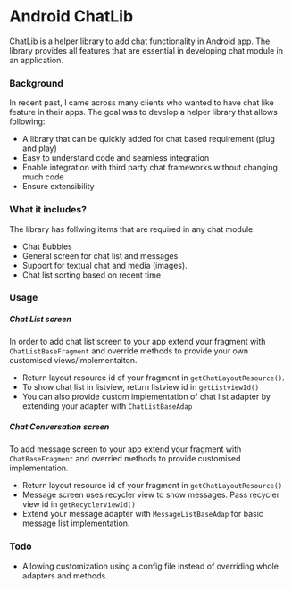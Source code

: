 # Android ChatLib
ChatLib is a helper library to add chat functionality in Android app. The library provides all features that are essential in developing chat module in an application.

### Background
In recent past, I came across many clients who wanted to have chat like feature in their apps. The goal was to develop a helper library that allows following:
- A library that can be quickly added for chat based requirement (plug and play)
- Easy to understand code and seamless integration
- Enable integration with third party chat frameworks without changing much code
- Ensure extensibility

### What it includes?
The library has follwing items that are required in any chat module:
  - Chat Bubbles
  - General screen for chat list and messages
  - Support for textual chat and media (images).
  - Chat list sorting based on recent time

### Usage
##### Chat List screen
In order to add chat list screen to your app extend your fragment with `ChatListBaseFragment` and override methods to provide your own customised views/implementaiton.
  - Return layout resource id of your fragment in `getChatLayoutResource()`.
  - To show chat list in listview, return listview id in `getListviewId()`
  - You can also provide custom implementation of chat list adapter by extending your adapter with `ChatListBaseAdap`

##### Chat Conversation screen
To add message screen to your app extend your fragment with `ChatBaseFragment` and overried methods to provide customised implementation.
  - Return layout resource id of your fragment in `getChatLayoutResource()`
  - Message screen uses recycler view to show messages. Pass recycler view id in `getRecyclerViewId()`
  - Extend your message adapter with `MessageListBaseAdap` for basic message list implementation.

### Todo
 - Allowing customization using a config file instead of overriding whole adapters and methods.




